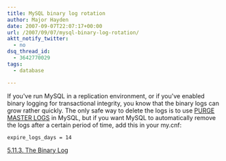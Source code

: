 ```yaml
---
title: MySQL binary log rotation
author: Major Hayden
date: 2007-09-07T22:07:17+00:00
url: /2007/09/07/mysql-binary-log-rotation/
aktt_notify_twitter:
  - no
dsq_thread_id:
  - 3642770029
tags:
  - database

---
```

If you've run MySQL in a replication environment, or if you've enabled binary logging for transactional integrity, you know that the binary logs can grow rather quickly. The only safe way to delete the logs is to use [PURGE MASTER LOGS][1] in MySQL, but if you want MySQL to automatically remove the logs after a certain period of time, add this in your my.cnf:

```
expire_logs_days = 14
```

[5.11.3. The Binary Log][2]

 [1]: http://dev.mysql.com/doc/refman/5.0/en/purge-master-logs.html
 [2]: http://dev.mysql.com/doc/refman/5.0/en/binary-log.html
